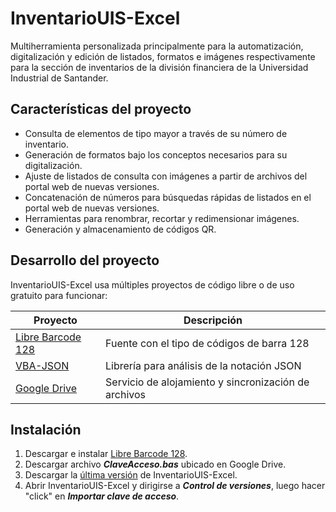 # **InventarioUIS-Excel**

Multiherramienta personalizada principalmente para la automatización, digitalización y edición de listados, formatos e imágenes respectivamente para la sección de inventarios de la división financiera de la Universidad Industrial de Santander.

## Características del proyecto
- Consulta de elementos de tipo mayor a través de su número de inventario.
- Generación de formatos bajo los conceptos necesarios para su digitalización.
- Ajuste de listados de consulta con imágenes a partir de archivos del portal web de nuevas versiones.
- Concatenación de números para búsquedas rápidas de listados en el portal web de nuevas versiones.
- Herramientas para renombrar, recortar y redimensionar imágenes.
- Generación y almacenamiento de códigos QR.

## Desarrollo del proyecto

InventarioUIS-Excel usa múltiples proyectos de código libre o de uso gratuito para funcionar:

| Proyecto | Descripción |
| ------ | ------ |
| [Libre Barcode 128](https://fonts.google.com/specimen/Libre+Barcode+128?query=128) | Fuente con el tipo de códigos de barra 128 |
| [VBA-JSON](https://github.com/VBA-tools/VBA-JSON) | Librería para análisis de la notación JSON |
| [Google Drive](https://www.google.com/intl/es/drive/) | Servicio de alojamiento y sincronización de archivos |

## Instalación

1. Descargar e instalar [Libre Barcode 128](https://fonts.google.com/specimen/Libre+Barcode+128?query=128).
2. Descargar archivo _**ClaveAcceso.bas**_ ubicado en Google Drive.
3. Descargar la [última versión](http://github.com/jssdvd/InventarioUIS-Excel/releases) de InventarioUIS-Excel.
4. Abrir InventarioUIS-Excel y dirigirse a _**Control de versiones**_, luego hacer "click" en _**Importar clave de acceso**_.
